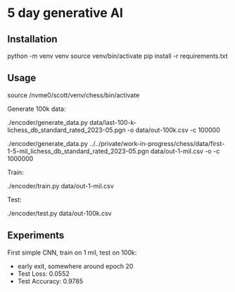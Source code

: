 # 5 day generative AI

## Installation

python -m venv venv
source venv/bin/activate
pip install -r requirements.txt

## Usage

source /nvme0/scott/venv/chess/bin/activate

Generate 100k data:

./encoder/generate_data.py data/last-100-k-lichess_db_standard_rated_2023-05.pgn  -o data/out-100k.csv -c 100000

./encoder/generate_data.py ../../private/work-in-progress/chess/data/first-1-5-mil_lichess_db_standard_rated_2023-05.pgn data/out-1-mil.csv -o -c 1000000

Train:

./encoder/train.py data/out-1-mil.csv

Test:

./encoder/test.py data/out-100k.csv

## Experiments

First simple CNN, train on 1 mil, test on 100k:

* early exit, somewhere around epoch 20
* Test Loss: 0.0552
* Test Accuracy: 0.9785

